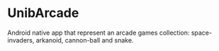 # UnibArcade
Android native app that represent an arcade games collection: space-invaders, arkanoid, cannon-ball and snake.
